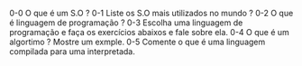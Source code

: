 0-0 O que é um S.O  ?
0-1 Liste os S.O mais utilizados no mundo  ?
0-2 O que é linguagem de programação ?
0-3  Escolha uma linguagem de programação e faça os exercícios abaixos e fale sobre ela.
0-4 O que é um algortimo ? Mostre um exmple.
0-5 Comente o que é uma linguagem compilada para uma interpretada.

